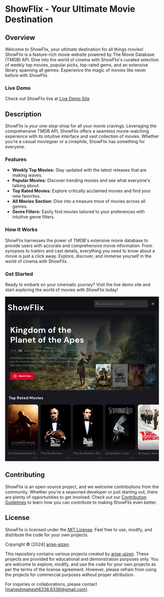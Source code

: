 # ShowFlix - Your Ultimate Movie Destination

## Overview

Welcome to ShowFlix, your ultimate destination for all things movies! ShowFlix is a feature-rich movie website powered by The Movie Database (TMDB) API. Dive into the world of cinema with ShowFlix's curated selection of weekly top movies, popular picks, top-rated gems, and an extensive library spanning all genres. Experience the magic of movies like never before with ShowFlix.

### Live Demo

Check out ShowFlix live at [Live Demo Site](https://arise-aizen-404.github.io/ShowFlix-app/)

## Description

ShowFlix is your one-stop-shop for all your movie cravings. Leveraging the comprehensive TMDB API, ShowFlix offers a seamless movie-watching experience with its intuitive interface and vast collection of movies. Whether you're a casual moviegoer or a cinephile, ShowFlix has something for everyone.

### Features

- **Weekly Top Movies:** Stay updated with the latest releases that are making waves.
- **Popular Movies:** Discover trending movies and see what everyone's talking about.
- **Top Rated Movies:** Explore critically acclaimed movies and find your new favorites.
- **All Movies Section:** Dive into a treasure trove of movies across all genres.
- **Genre Filters:** Easily find movies tailored to your preferences with intuitive genre filters.

### How It Works

ShowFlix harnesses the power of TMDB's extensive movie database to provide users with accurate and comprehensive movie information. From synopses to trailers and cast details, everything you need to know about a movie is just a click away. Explore, discover, and immerse yourself in the world of cinema with ShowFlix.

### Get Started

Ready to embark on your cinematic journey? Visit the live demo site and start exploring the world of movies with ShowFlix today!

![ShowFlix-App](./assets/arise-aizen-404.github.io_ShowFlix-app_.png)

## Contributing

ShowFlix is an open-source project, and we welcome contributions from the community. Whether you're a seasoned developer or just starting out, there are plenty of opportunities to get involved. Check out our [Contribution Guidelines](CONTRIBUTING.md) to learn how you can contribute to making ShowFlix even better.

## License

ShowFlix is licensed under the [MIT License](LICENSE). Feel free to use, modify, and distribute the code for your own projects.

Copyright © [2024] [arise-aizen](https://github.com/arise-aizen-404).

This repository contains various projects created by [arise-aizen](https://github.com/arise-aizen-404). These projects are provided for educational and demonstration purposes only. You are welcome to explore, modify, and use the code for your own projects as per the terms of the license agreement. However, please refrain from using the projects for commercial purposes without proper attribution.

For inquiries or collaborations, please contact [maheshmahesh6336.6336@gmail.com].
